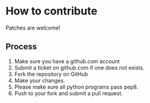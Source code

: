 # How to contribute #

Patches are welcome!

## Process ##

1. Make sure you have a github.com account
2. Submit a ticket on github.com if one does not exists.
3. Fork the repository on GitHub
4. Make your changes.
5. Please make sure all python programs pass pep8.
6. Push to your fork and submit a pull request.
